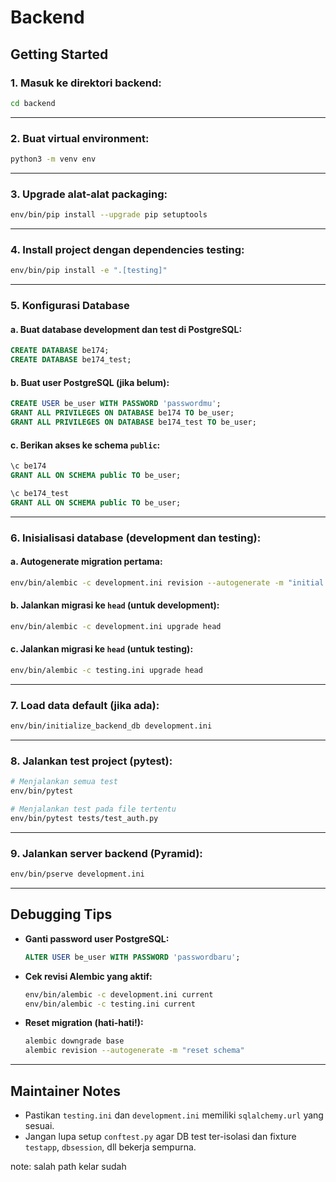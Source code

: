 # Backend

## Getting Started

### 1. Masuk ke direktori backend:

```bash
cd backend
```

---

### 2. Buat virtual environment:

```bash
python3 -m venv env
```

---

###  3. Upgrade alat-alat packaging:

```bash
env/bin/pip install --upgrade pip setuptools
```

---

### 4. Install project dengan dependencies testing:

```bash
env/bin/pip install -e ".[testing]"
```

---

### 5. Konfigurasi Database

#### a. Buat database development dan test di PostgreSQL:

```sql
CREATE DATABASE be174;
CREATE DATABASE be174_test;
```

#### b. Buat user PostgreSQL (jika belum):

```sql
CREATE USER be_user WITH PASSWORD 'passwordmu';
GRANT ALL PRIVILEGES ON DATABASE be174 TO be_user;
GRANT ALL PRIVILEGES ON DATABASE be174_test TO be_user;
```

#### c. Berikan akses ke schema `public`:

```sql
\c be174
GRANT ALL ON SCHEMA public TO be_user;

\c be174_test
GRANT ALL ON SCHEMA public TO be_user;
```

---

### 6. Inisialisasi database (development dan testing):

#### a. Autogenerate migration pertama:

```bash
env/bin/alembic -c development.ini revision --autogenerate -m "initial schema"
```

#### b. Jalankan migrasi ke `head` (untuk development):

```bash
env/bin/alembic -c development.ini upgrade head
```

#### c. Jalankan migrasi ke `head` (untuk testing):

```bash
env/bin/alembic -c testing.ini upgrade head
```

---

### 7. Load data default (jika ada):

```bash
env/bin/initialize_backend_db development.ini
```

---

### 8. Jalankan test project (pytest):

```bash
# Menjalankan semua test
env/bin/pytest

# Menjalankan test pada file tertentu
env/bin/pytest tests/test_auth.py
```

---

### 9. Jalankan server backend (Pyramid):

```bash
env/bin/pserve development.ini
```

---

## Debugging Tips

* **Ganti password user PostgreSQL:**

  ```sql
  ALTER USER be_user WITH PASSWORD 'passwordbaru';
  ```

* **Cek revisi Alembic yang aktif:**

  ```bash
  env/bin/alembic -c development.ini current
  env/bin/alembic -c testing.ini current
  ```

* **Reset migration (hati-hati!):**

  ```bash
  alembic downgrade base
  alembic revision --autogenerate -m "reset schema"
  ```

---

## Maintainer Notes

* Pastikan `testing.ini` dan `development.ini` memiliki `sqlalchemy.url` yang sesuai.
* Jangan lupa setup `conftest.py` agar DB test ter-isolasi dan fixture `testapp`, `dbsession`, dll bekerja sempurna.


note: salah path kelar sudah
